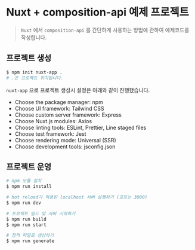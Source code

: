 # Nuxt + composition-api 예제 프로젝트

> `Nuxt` 에서 `composition-api` 를 간단하게 사용하는 방법에 관하여 예제코드를 작성합니다.

## 프로젝트 생성

``` bash
$ npm init nuxt-app .
# .은 프로젝트 위치입니다.
```

`nuxt-app` 으로 프로젝트 생성시 설정은 아래와 같이 진행했습니다.

- Choose the package manager: npm
- Choose UI framework: Tailwind CSS
- Choose custom server framework: Express
- Choose Nuxt.js modules: Axios
- Choose linting tools: ESLint, Prettier, Line staged files
- Choose test framework: Jest
- Choose rendering mode: Universal (SSR)
- Choose development tools: jsconfig.json


## 프로젝트 운영

``` bash
# npm 모듈 설치
$ npm run install

# hot reload가 적용된 localhost 서버 실행하기 (포트는 3000)
$ npm run dev

# 프로젝트 빌드 및 서버 시작하기
$ npm run build
$ npm run start

# 정적 파일로 생성하기
$ npm run generate
```
